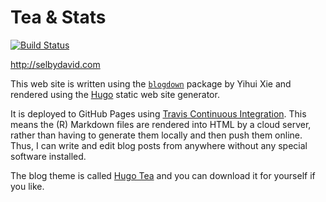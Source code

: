 # Tea & Stats

[![Build Status](https://travis-ci.org/Selbosh/selbosh.github.io.svg?branch=source)](https://travis-ci.org/Selbosh/selbosh.github.io)

http://selbydavid.com

This web site is written using the [`blogdown`](https://github.com/rstudio/bookdown) package by Yihui Xie and rendered using the [Hugo](http://gohugo.io/) static web site generator.

It is deployed to GitHub Pages using [Travis Continuous Integration](https://travis-ci.org/).
This means the (R) Markdown files are rendered into HTML by a cloud server, rather than having to generate them locally and then push them online.
Thus, I can write and edit blog posts from anywhere without any special software installed.

The blog theme is called [Hugo Tea](https://github.com/Selbosh/hugo-tea) and you can download it for yourself if you like.
